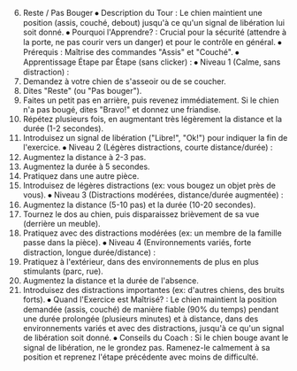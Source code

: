6. Reste / Pas Bouger
⦁ Description du Tour : Le chien maintient une position (assis, couché, debout) jusqu'à ce qu'un signal de libération lui soit donné.
⦁ Pourquoi l'Apprendre? : Crucial pour la sécurité (attendre à la porte, ne pas courir vers un danger) et pour le contrôle en général.
⦁ Prérequis : Maîtrise des commandes "Assis" et "Couché".
⦁ Apprentissage Étape par Étape (sans clicker) :
⦁ Niveau 1 (Calme, sans distraction) :
1. Demandez à votre chien de s'asseoir ou de se coucher.
2. Dites "Reste" (ou "Pas bouger").
3. Faites un petit pas en arrière, puis revenez immédiatement. Si le chien n'a pas bougé, dites "Bravo!" et donnez une friandise.
4. Répétez plusieurs fois, en augmentant très légèrement la distance et la durée (1-2 secondes).
5. Introduisez un signal de libération ("Libre!", "Ok!") pour indiquer la fin de l'exercice.
⦁ Niveau 2 (Légères distractions, courte distance/durée) :
1. Augmentez la distance à 2-3 pas.
2. Augmentez la durée à 5 secondes.
3. Pratiquez dans une autre pièce.
4. Introduisez de légères distractions (ex: vous bougez un objet près de vous).
⦁ Niveau 3 (Distractions modérées, distance/durée augmentée) :
1. Augmentez la distance (5-10 pas) et la durée (10-20 secondes).
2. Tournez le dos au chien, puis disparaissez brièvement de sa vue (derrière un meuble).
3. Pratiquez avec des distractions modérées (ex: un membre de la famille passe dans la pièce).
⦁ Niveau 4 (Environnements variés, forte distraction, longue durée/distance) :
1. Pratiquez à l'extérieur, dans des environnements de plus en plus stimulants (parc, rue).
2. Augmentez la distance et la durée de l'absence.
3. Introduisez des distractions importantes (ex: d'autres chiens, des bruits forts).
⦁ Quand l'Exercice est Maîtrisé? : Le chien maintient la position demandée (assis, couché) de manière fiable (90% du temps) pendant une durée prolongée (plusieurs minutes) et à distance, dans des environnements variés et avec des distractions, jusqu'à ce qu'un signal de libération soit donné.
⦁ Conseils du Coach : Si le chien bouge avant le signal de libération, ne le grondez pas. Ramenez-le calmement à sa position et reprenez l'étape précédente avec moins de difficulté. 